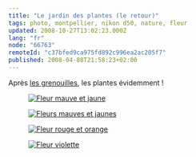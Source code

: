 ```yaml
---
title: "Le jardin des plantes (le retour)"
tags: photo, montpellier, nikon d50, nature, fleur
updated: 2008-10-27T13:02:23.000Z
lang: "fr"
node: "66763"
remoteId: "c37bfed9ca975fd892c996ea2ac205f7"
published: 2008-04-08T21:58:23+02:00
---
```


Après [les grenouilles](/post/le-jardin-des-plantes-et-des-grenouilles), les plantes évidemment !

<figure class="object-center"><a href="/images/fleur-mauve-et-jaune.jpg"><img loading="lazy" src="/images/660x/fleur-mauve-et-jaune.jpg" alt="Fleur mauve et jaune">
</a></figure>

<figure class="object-center"><a href="/images/fleurs-mauves-et-jaunes.jpg"><img loading="lazy" src="/images/660x/fleurs-mauves-et-jaunes.jpg" alt="Fleurs mauves et jaunes">
</a></figure>

<figure class="object-center"><a href="/images/fleur-rouge-et-orange.jpg"><img loading="lazy" src="/images/660x/fleur-rouge-et-orange.jpg" alt="Fleur rouge et orange">
</a></figure>

<figure class="object-center"><a href="/images/fleur-violette.jpg"><img loading="lazy" src="/images/660x/fleur-violette.jpg" alt="Fleur violette">
</a></figure>

